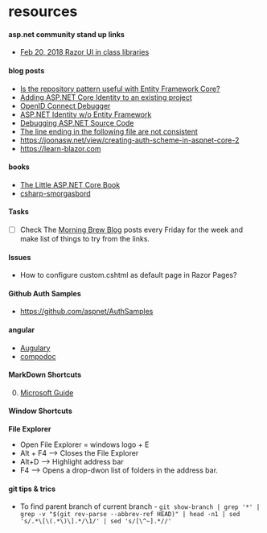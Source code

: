 # resources

#### asp.net community stand up links
* [Feb 20, 2018 Razor UI in class libraries](https://www.one-tab.com/page/PiTdahJmTn65szGajXoqwA)


#### blog posts
* [Is the repository pattern useful with Entity Framework Core?](https://www.thereformedprogrammer.net/is-the-repository-pattern-useful-with-entity-framework-core/)
* [Adding ASP.NET Core Identity to an existing project](https://hanson.io/bootstrapping-asp-net-core-week-4/)
* [OpenID Connect Debugger](https://www.recaffeinate.co/post/introducing-openid-connect-debugger/)
* [ASP.NET Identity w/o Entity Framework](https://markjohnson.io/articles/asp-net-core-identity-without-entity-framework/)
* [Debugging ASP.NET Source Code](https://www.stevejgordon.co.uk/debugging-asp-net-core-2-source)
* [The line ending in the following file are not consistent](http://www.adamtuliper.com/2015/10/stop-visual-studio-from-complaining.html)
* https://joonasw.net/view/creating-auth-scheme-in-aspnet-core-2
* https://learn-blazor.com

#### books
* [The Little ASP.NET Core Book](https://www.recaffeinate.co/book/)
* [csharp-smorgasbord](https://cdn.filipekberg.se/fekberg-blog/csharp-smorgasbord-free/Filip_Ekberg-CSharp_Smorgasbord.pdf)

#### Tasks
- [ ] Check The [Morning Brew Blog](http://blog.cwa.me.uk/) posts every Friday for the week and make list of things to try from the links.

#### Issues
* How to configure custom.cshtml as default page in Razor Pages?

#### Github Auth Samples
* https://github.com/aspnet/AuthSamples

#### angular
* [Augulary](https://augury.angular.io/)
* [compodoc](https://compodoc.github.io/compodoc/)


#### MarkDown Shortcuts
0. [Microsoft Guide](https://docs.microsoft.com/en-us/vsts/collaborate/markdown-guidance)
#### Window Shortcuts
**File Explorer** 
- Open File Explorer = windows logo + E
- Alt + F4 --> Closes the File Explorer
- Alt+D --> Highlight address bar
- F4 --> Opens a drop-dwon list of folders in the address bar.

#### git tips & trics
 - To find parent branch of current branch - `git show-branch | grep '*' | grep -v "$(git rev-parse --abbrev-ref HEAD)" | head -n1 | sed 's/.*\[\(.*\)\].*/\1/' | sed 's/[\^~].*//'`


